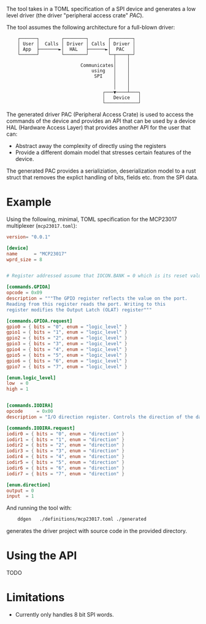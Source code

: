 The tool takes in a TOML specification of a SPI device  and generates a low level 
driver (the driver "peripheral access crate" _PAC_).




The tool assumes the following architecture for a full-blown driver:

```
    ┌──────┐        ┌────────┐       ┌────────┐
    │ User │  Calls │ Driver │ Calls │ Driver │
    │ App  ├───────►│  HAL   ├──────►│  PAC   │
    └──────┘        └────────┘       └─┬────┬─┘
                                       │    │
                           Communicates│    │
                               using   │    │
                                SPI    │    │
                                       │    │
                                       │    │
                                   ┌───▼────┴───┐
                                   │   Device   │
                                   └────────────┘
```

The generated driver PAC (Peripheral Access Crate) is used to access the commands of the device and provides 
an API that can be used by a device HAL (Hardware Access Layer) that provides another API for the user that can:

- Abstract away the complexity of directly using the registers
- Provide a different domain model that stresses certain features of the device. 

The generated PAC provides a serializiation, deserialization model to a rust struct that removes the explict handling 
of bits, fields etc. from the SPI data.  

# Example

Using the following, minimal, TOML specification for the MCP23017 multiplexer (`mcp23017.toml`):

```toml
version= "0.0.1"

[device]
name      = "MCP23017"
wprd_size = 8


# Register addressed assume that IOCON.BANK = 0 which is its reset value

[commands.GPIOA]
opcode = 0x09
description = """The GPIO register reflects the value on the port.
Reading from this register reads the port. Writing to this
register modifies the Output Latch (OLAT) register"""

[commands.GPIOA.request]
gpio0 = { bits = "0", enum = "logic_level" }
gpio1 = { bits = "1", enum = "logic_level" }
gpio2 = { bits = "2", enum = "logic_level" }
gpio3 = { bits = "3", enum = "logic_level" }
gpio4 = { bits = "4", enum = "logic_level" }
gpio5 = { bits = "5", enum = "logic_level" }
gpio6 = { bits = "6", enum = "logic_level" }
gpio7 = { bits = "7", enum = "logic_level" }

[enum.logic_level]
low  = 0
high = 1


[commands.IODIRA]
opcode     = 0x00
description = "I/O direction register. Controls the direction of the data I/O"

[commands.IODIRA.request]
iodir0 = { bits = "0", enum = "direction" }
iodir1 = { bits = "1", enum = "direction" }
iodir2 = { bits = "2", enum = "direction" }
iodir3 = { bits = "3", enum = "direction" }
iodir4 = { bits = "4", enum = "direction" }
iodir5 = { bits = "5", enum = "direction" }
iodir6 = { bits = "6", enum = "direction" }
iodir7 = { bits = "7", enum = "direction" }

[enum.direction]
output = 0
input  = 1
```

And running the tool with:

```sh
    ddgen   ./definitions/mcp23017.toml ./generated
```

generates the driver project with source code in the provided directory.

# Using the API 

TODO

# Limitations

- Currently only handles 8 bit SPI words.